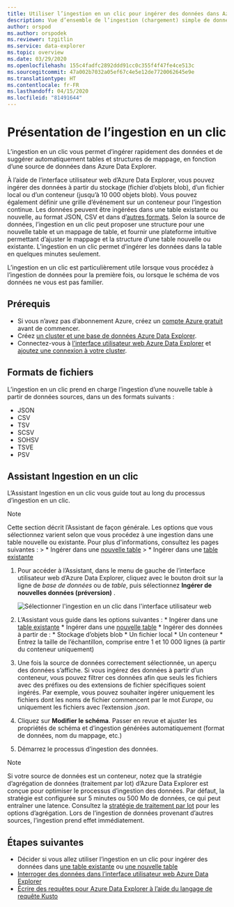 ```yaml
---
title: Utiliser l’ingestion en un clic pour ingérer des données dans Azure Data Explorer
description: Vue d’ensemble de l’ingestion (chargement) simple de données dans Azure Data Explorer, au moyen de l’ingestion en un clic.
author: orspod
ms.author: orspodek
ms.reviewer: tzgitlin
ms.service: data-explorer
ms.topic: overview
ms.date: 03/29/2020
ms.openlocfilehash: 155c4fadfc2892ddd91cc0c355f4f47fe4ce513c
ms.sourcegitcommit: 47a002b7032a05ef67c4e5e12de7720062645e9e
ms.translationtype: HT
ms.contentlocale: fr-FR
ms.lasthandoff: 04/15/2020
ms.locfileid: "81491644"
---
```

# <a name="what-is-one-click-ingestion"></a>Présentation de l’ingestion en un clic 

L’ingestion en un clic vous permet d’ingérer rapidement des données et de suggérer automatiquement tables et structures de mappage, en fonction d’une source de données dans Azure Data Explorer. 

À l’aide de l’interface utilisateur web d’Azure Data Explorer, vous pouvez ingérer des données à partir du stockage (fichier d’objets blob), d’un fichier local ou d’un conteneur (jusqu’à 10 000 objets blob). Vous pouvez également définir une grille d’événement sur un conteneur pour l’ingestion continue. Les données peuvent être ingérées dans une table existante ou nouvelle, au format JSON, CSV et dans d’[autres formats](#file-formats). Selon la source de données, l’ingestion en un clic peut proposer une structure pour une nouvelle table et un mappage de table, et fournir une plateforme intuitive permettant d’ajuster le mappage et la structure d’une table nouvelle ou existante. L’ingestion en un clic permet d’ingérer les données dans la table en quelques minutes seulement.

L’ingestion en un clic est particulièrement utile lorsque vous procédez à l’ingestion de données pour la première fois, ou lorsque le schéma de vos données ne vous est pas familier.

## <a name="prerequisites"></a>Prérequis

* Si vous n’avez pas d’abonnement Azure, créez un [compte Azure gratuit](https://azure.microsoft.com/free/) avant de commencer.
* Créez [un cluster et une base de données Azure Data Explorer](create-cluster-database-portal.md).
* Connectez-vous à [l’interface utilisateur web Azure Data Explorer](https://dataexplorer.azure.com/) et [ajoutez une connexion à votre cluster](/azure/data-explorer/web-query-data#add-clusters).

## <a name="file-formats"></a>Formats de fichiers

L’ingestion en un clic prend en charge l’ingestion d’une nouvelle table à partir de données sources, dans un des formats suivants :
* JSON
* CSV
* TSV
* SCSV
* SOHSV
* TSVE
* PSV

## <a name="one-click-ingestion-wizard"></a>Assistant Ingestion en un clic

L’Assistant Ingestion en un clic vous guide tout au long du processus d’ingestion en un clic. 

> [!Note]
> Cette section décrit l’Assistant de façon générale. Les options que vous sélectionnez varient selon que vous procédez à une ingestion dans une table nouvelle ou existante. Pour plus d'informations, consultez les pages suivantes :
    > * Ingérer dans une [nouvelle table](one-click-ingestion-new-table.md)
    > * Ingérer dans une [table existante](one-click-ingestion-existing-table.md) 
    
1. Pour accéder à l’Assistant, dans le menu de gauche de l’interface utilisateur web d’Azure Data Explorer, cliquez avec le bouton droit sur la ligne de *base de données* ou de *table*, puis sélectionnez **Ingérer de nouvelles données (préversion)** .

    ![Sélectionner l'ingestion en un clic dans l'interface utilisateur web](media/ingest-data-one-click/one-click-ingestion-in-webui.png)   

1. L’Assistant vous guide dans les options suivantes :
       * Ingérer dans une [table existante](one-click-ingestion-existing-table.md)
       * Ingérer dans une [nouvelle table](one-click-ingestion-new-table.md)
       * Ingérer des données à partir de : * Stockage d’objets blob * Un fichier local * Un conteneur
       * Entrez la taille de l’échantillon, comprise entre 1 et 10 000 lignes (à partir du conteneur uniquement)
       
1. Une fois la source de données correctement sélectionnée, un aperçu des données s’affiche. 
    Si vous ingérez des données à partir d’un conteneur, vous pouvez filtrer ces données afin que seuls les fichiers avec des préfixes ou des extensions de fichier spécifiques soient ingérés. Par exemple, vous pouvez souhaiter ingérer uniquement les fichiers dont les noms de fichier commencent par le mot *Europe*, ou uniquement les fichiers avec l’extension *.json*. 

1. Cliquez sur **Modifier le schéma**. Passer en revue et ajuster les propriétés de schéma et d’ingestion générées automatiquement (format de données, nom du mappage, etc.)

1. Démarrez le processus d’ingestion des données.

> [!Note]
> Si votre source de données est un conteneur, notez que la stratégie d’agrégation de données (traitement par lot) d’Azure Data Explorer est conçue pour optimiser le processus d’ingestion des données. Par défaut, la stratégie est configurée sur 5 minutes ou 500 Mo de données, ce qui peut entraîner une latence. Consultez la [stratégie de traitement par lot](kusto/management/batchingpolicy.md) pour les options d’agrégation. Lors de l’ingestion de données provenant d’autres sources, l’ingestion prend effet immédiatement.

## <a name="next-steps"></a>Étapes suivantes

* Décider si vous allez utiliser l’ingestion en un clic pour ingérer des données dans [une table existante](one-click-ingestion-existing-table.md) ou [une nouvelle table](one-click-ingestion-new-table.md)
* [Interroger des données dans l’interface utilisateur web Azure Data Explorer](/azure/data-explorer/web-query-data)
* [Écrire des requêtes pour Azure Data Explorer à l’aide du langage de requête Kusto](/azure/data-explorer/write-queries)
